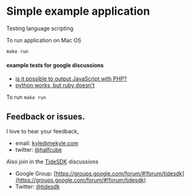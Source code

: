 # Simple example application

Testing language scripting

To run application on Mac OS

    make run
    


#### example tests for google discussions
* [is it possible to output JavaScript with PHP?](https://groups.google.com/forum/#!msg/tidesdk/y7agwb78dQg/E4qkZiE7wukJ)
* [python works, but ruby doesn't](https://groups.google.com/forum/#!msg/tidesdk/Swtj1sAeGqs/eZedCd0KgSwJ)


To run `make run`

## Feedback or issues.

I love to hear your feedback, 

* email: kyle@mekyle.com
* twitter: [@halfcube](https://twitter.com/halfcube)

Also join in the [TideSDK][tidesdk] discussions

* Google Group: [https://groups.google.com/forum/#!forum/tidesdk](https://groups.google.com/forum/#!forum/tidesdk)
* Twitter: [@tidesdk](https://twitter.com/tidesdk)

[homebrew]:http://mxcl.github.com/homebrew/
[rvm]:https://rvm.io/
[xcode]:https://developer.apple.com/xcode/
[scons]:http://www.scons.org/
[git]:http://git-scm.com/
[pkgconfig]:http://www.freedesktop.org/wiki/Software/pkg-config
[tidesdk]:http://tidesdk.org/
[batmanjs]:http://batmanjs.org/
[rake]:https://rubygems.org/gems/rake
